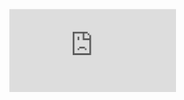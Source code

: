 <div class="mb-8" style="aspect-ratio: 16/9;">
  <iframe class="w-full h-full rounded-lg" src="https://www.youtube.com/embed/MkhHCP0ymf4?si=_xUnLsAEe7v_4jD9" title="YouTube video player" frameborder="0" allow="accelerometer; autoplay; clipboard-write; encrypted-media; gyroscope; picture-in-picture; web-share" referrerpolicy="strict-origin-when-cross-origin" allowfullscreen></iframe>
</div>